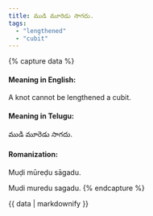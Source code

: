 ```yaml
---
title: ముడి మూరెడు సాగదు.
tags:
  - "lengthened"
  - "cubit"
---
```


{% capture data %}
#### Meaning in English:
A knot cannot be lengthened a cubit.

#### Meaning in Telugu:
ముడి మూరెడు సాగదు.

#### Romanization:
Muḍi mūreḍu sāgadu.

Mudi muredu sagadu.
{% endcapture %}

{{ data | markdownify }}

